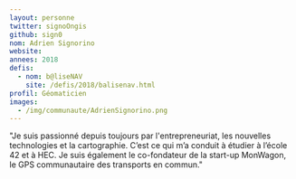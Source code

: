 ```yaml
---
layout: personne
twitter: signoOngis
github: sign0
nom: Adrien Signorino
website:
annees: 2018
defis:
  - nom: b@liseNAV
    site: /defis/2018/balisenav.html
profil: Géomaticien
images:
  - /img/communaute/AdrienSignorino.png
---
```


"Je suis passionné depuis toujours par l'entrepreneuriat,
les nouvelles technologies et la cartographie. C’est ce qui m’a
conduit à étudier à l’école 42 et à HEC. Je suis également le
co-fondateur de la start-up MonWagon, le GPS communautaire des
transports en commun."
